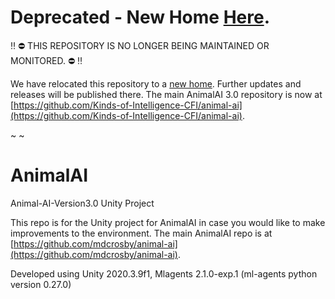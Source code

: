 # Deprecated - New Home [Here](https://github.com/Kinds-of-Intelligence-CFI/animal-ai-unity-project).

:bangbang: :no_entry: THIS REPOSITORY IS NO LONGER BEING MAINTAINED OR MONITORED. :no_entry: :bangbang:

We have relocated this repository to a [new home](https://github.com/Kinds-of-Intelligence-CFI/animal-ai-unity-project). Further updates and releases will be published there. The main AnimalAI 3.0 repository is now at [https://github.com/Kinds-of-Intelligence-CFI/animal-ai](https://github.com/Kinds-of-Intelligence-CFI/animal-ai).

~
~


# AnimalAI

Animal-AI-Version3.0 Unity Project

This repo is for the Unity project for AnimalAI in case you would like to make improvements to the environment. The main AnimalAI repo is at [https://github.com/mdcrosby/animal-ai](https://github.com/mdcrosby/animal-ai).

Developed using Unity 2020.3.9f1, Mlagents 2.1.0-exp.1 (ml-agents python version 0.27.0)
